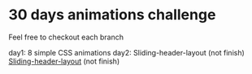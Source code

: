
# 30 days animations challenge 
  
Feel free to checkout each branch

  day1: 8 simple CSS animations
  day2: Sliding-header-layout (not finish)
  [Sliding-header-layout](http://tympanus.net/codrops/2014/12/23/sliding-header-layout/) (not finish)
